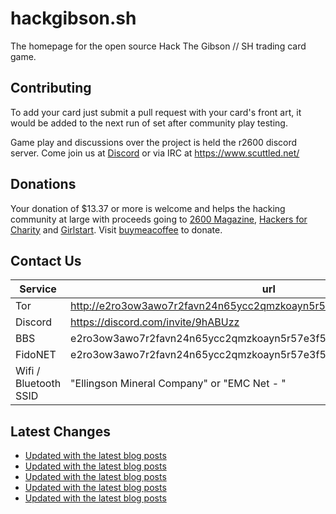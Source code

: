 # hackgibson.sh
The homepage for the open source Hack The Gibson // SH trading card game.


## Contributing

To add your card just submit a pull request with your card's front art, it would be added to the next run of set after community play testing.

Game play and discussions over the project is held the r2600 discord server. Come join us at [Discord](https://discord.com/invite/9hABUzz) or via IRC at https://www.scuttled.net/


## Donations

Your donation of $13.37 or more is welcome and helps the hacking community at large with proceeds going to [2600 Magazine](https://2600.com/), [Hackers for Charity](https://hackersforcharity.org) and [Girlstart](https://girlstart.org).  Visit [buymeacoffee](https://www.buymeacoffee.com/hackgibson.sh) to donate.


## Contact Us

Service | url
-|-
Tor | http://e2ro3ow3awo7r2favn24n65ycc2qmzkoayn5r57e3f56nvjwdcgg32ad.onion
Discord | https://discord.com/invite/9hABUzz
BBS | e2ro3ow3awo7r2favn24n65ycc2qmzkoayn5r57e3f56nvjwdcgg32ad.onion:23
FidoNET | e2ro3ow3awo7r2favn24n65ycc2qmzkoayn5r57e3f56nvjwdcgg32ad.onion:24554
Wifi / Bluetooth SSID | "Ellingson Mineral Company" or "EMC Net - <fidonet address>"

## Latest Changes
<!-- BLOG-POST-LIST:START -->
- [Updated with the latest blog posts](https://github.com/DFW2600/hackgibson.sh/commit/05c8122af65d4219ac02c43ef0bbe3bfde0f2a0e)
- [Updated with the latest blog posts](https://github.com/DFW2600/hackgibson.sh/commit/d5dbba7d3fe5daa5a622fd774b4c0d3e85726558)
- [Updated with the latest blog posts](https://github.com/DFW2600/hackgibson.sh/commit/bcd383b1fb1f4ddb78c77547b9b0dbb2ab98a88d)
- [Updated with the latest blog posts](https://github.com/DFW2600/hackgibson.sh/commit/c3d0fdf19210f56d42fd6506fa748d54e7322862)
- [Updated with the latest blog posts](https://github.com/DFW2600/hackgibson.sh/commit/f1f1b842bccbebd62331c4a9c867d6db4f99eeec)
<!-- BLOG-POST-LIST:END -->
